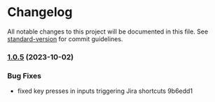 # Changelog

All notable changes to this project will be documented in this file. See [standard-version](https://github.com/conventional-changelog/standard-version) for commit guidelines.

### [1.0.5](///compare/v1.0.4...v1.0.5) (2023-10-02)


### Bug Fixes

* fixed key presses in inputs triggering Jira shortcuts 9b6edd1
